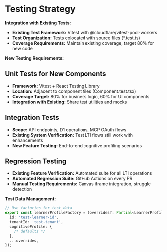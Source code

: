 # Testing Strategy

**Integration with Existing Tests:**

- **Existing Test Framework:** Vitest with @cloudflare/vitest-pool-workers
- **Test Organization:** Tests colocated with source files (\*.test.ts)
- **Coverage Requirements:** Maintain existing coverage, target 80% for new code

**New Testing Requirements:**

## Unit Tests for New Components

- **Framework:** Vitest + React Testing Library
- **Location:** Adjacent to component files (Component.test.tsx)
- **Coverage Target:** 80% for business logic, 60% for UI components
- **Integration with Existing:** Share test utilities and mocks

## Integration Tests

- **Scope:** API endpoints, D1 operations, MCP OAuth flows
- **Existing System Verification:** Test LTI flows still work with enhancements
- **New Feature Testing:** End-to-end cognitive profiling scenarios

## Regression Testing

- **Existing Feature Verification:** Automated suite for all LTI operations
- **Automated Regression Suite:** GitHub Actions on every PR
- **Manual Testing Requirements:** Canvas iframe integration, struggle detection

**Test Data Management:**

```typescript
// Use factories for test data
export const learnerProfileFactory = (overrides?: Partial<LearnerProfile>) => ({
  id: 'test-learner-id',
  tenantId: 'test-tenant',
  cognitiveProfile: {
    /* defaults */
  },
  ...overrides,
});
```
